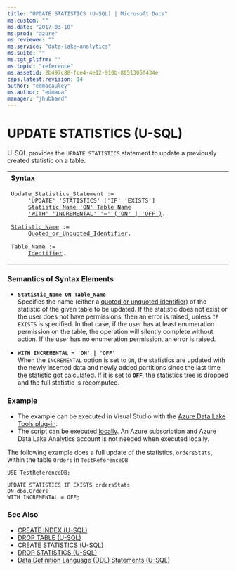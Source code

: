 ```yaml
---
title: "UPDATE STATISTICS (U-SQL) | Microsoft Docs"
ms.custom: ""
ms.date: "2017-03-10"
ms.prod: "azure"
ms.reviewer: ""
ms.service: "data-lake-analytics"
ms.suite: ""
ms.tgt_pltfrm: ""
ms.topic: "reference"
ms.assetid: 2b497c88-fce4-4e12-910b-8051306f434e
caps.latest.revision: 14
author: "edmacauley"
ms.author: "edmaca"
manager: "jhubbard"
---
```

# UPDATE STATISTICS (U-SQL)
U-SQL provides the `UPDATE STATISTICS` statement to update a previously created statistic on a table.  
  
<table><th align="left">Syntax</th><tr><td><pre>
Update_Statistics_Statement :=                                                                           
     'UPDATE' 'STATISTICS' ['IF' 'EXISTS']
     <a href="#stat_name_tbl">Statistic_Name 'ON' Table_Name</a>
     <a href="#incrm">'WITH' 'INCREMENTAL' '=' ('ON' | 'OFF')</a>.<br />
<a href="#stat_name_tbl">Statistic_Name</a> :=
     <a href="u-sql-identifiers.md">Quoted_or_Unquoted_Identifier</a>.<br />
Table_Name := 
     <a href="u-sql-identifiers.md">Identifier</a>.
</pre></td></tr></table>
 
### Semantics of Syntax Elements    
-   <a name="stat_name_tbl"></a>**`Statistic_Name ON Table_Name`**  
    Specifies the name (either a [quoted or unquoted identifier](../u-sql/u-sql-identifiers.md)) of the statistic of the given table to be updated. If the statistic does not exist or the user does not have permissions, then an error is raised, unless `IF EXISTS` is specified. In that case, if the user has at least enumeration permission on the table, the operation will silently complete without action. If the user has no enumeration permission, an error is raised.  
  
-   <a name="incrm"></a>**`WITH INCREMENTAL = 'ON' | 'OFF'`**  
    When the `INCREMENTAL` option is set to `ON`, the statistics are updated with the newly inserted data and newly added partitions since the last time the statistic got calculated. If it is set to **`OFF`**, the statistics tree is dropped and the full statistic is recomputed.  
  
### Example    
- The example can be executed in Visual Studio with the [Azure Data Lake Tools plug-in](https://www.microsoft.com/download/details.aspx?id=49504).  
- The script can be executed [locally](https://docs.microsoft.com/azure/data-lake-analytics/data-lake-analytics-data-lake-tools-get-started#run-u-sql-locally).  An Azure subscription and Azure Data Lake Analytics account is not needed when executed locally.

The following example does a full update of the statistics, `ordersStats`,  within the table `Orders` in `TestReferenceDB`.  
  
```
USE TestReferenceDB;

UPDATE STATISTICS IF EXISTS ordersStats 
ON dbo.Orders
WITH INCREMENTAL = OFF;
```
### See Also
-  [CREATE INDEX (U-SQL)](../u-sql/create-index-u-sql.md)
-  [DROP TABLE (U-SQL)](../u-sql/drop-table-u-sql.md) 
-  [CREATE STATISTICS (U-SQL)](../u-sql/create-statistics-u-sql.md)
-  [DROP STATISTICS (U-SQL)](../u-sql/drop-statistics-u-sql.md)
- [Data Definition Language (DDL) Statements (U-SQL)](../u-sql/data-definition-language-ddl-statements-u-sql.md)  
